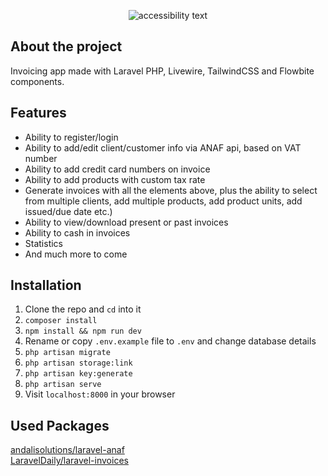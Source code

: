 <p align="center">
  <img src="https://github.com/zsoltibv/laravel-invoicing-app/blob/main/public/img/hero.png" alt="accessibility text">
</p>

## About the project

Invoicing app made with Laravel PHP, Livewire, TailwindCSS and Flowbite components.
## Features

- Ability to register/login
- Ability to add/edit client/customer info via ANAF api, based on VAT number
- Ability to add credit card numbers on invoice
- Ability to add products with custom tax rate
- Generate invoices with all the elements above, plus the ability to select from multiple clients, add multiple products, add product units, add issued/due date etc.)
- Ability to view/download present or past invoices 
- Ability to cash in invoices
- Statistics 
- And much more to come

## Installation

1. Clone the repo and `cd` into it
1. `composer install`
1. `npm install && npm run dev`
1. Rename or copy `.env.example` file to `.env` and change database details
1. `php artisan migrate`
1. `php artisan storage:link`
1. `php artisan key:generate`
1. `php artisan serve`
1. Visit `localhost:8000` in your browser

## Used Packages

<a href="https://github.com/andalisolutions/laravel-anaf">andalisolutions/laravel-anaf</a><br>
<a href="https://github.com/LaravelDaily/laravel-invoices">LaravelDaily/laravel-invoices</a>
